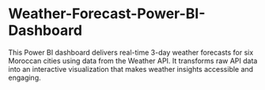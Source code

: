 # Weather-Forecast-Power-BI-Dashboard
This Power BI dashboard delivers real-time 3-day weather forecasts for six Moroccan cities using data from the Weather API. It transforms raw API data into an interactive visualization that makes weather insights accessible and engaging.
